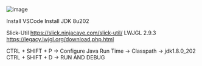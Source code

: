 ![image](https://github.com/christianrss/JavaGameEngine/assets/2487768/6f917374-f5ec-4d6b-866a-f973d0a36527)

Install VSCode
Install JDK 8u202

Slick-Util https://slick.ninjacave.com/slick-util/
LWJGL 2.9.3 https://legacy.lwjgl.org/download.php.html

CTRL + SHIFT + P -> Configure Java Run Time -> Classpath -> jdk1.8.0_202
CTRL + SHIFT + D -> RUN AND DEBUG
